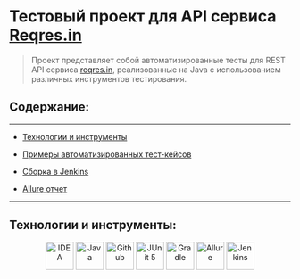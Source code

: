 # Тестовый проект для API сервиса [Reqres.in](https://reqres.in/)
> </a> Проект представляет собой автоматизированные тесты для REST API сервиса [reqres.in](https://reqres.in/), реализованные на Java с использованием различных инструментов тестирования.

## **Содержание:**
____

* <a href="#tools">Технологии и инструменты</a>

* <a href="#cases">Примеры автоматизированных тест-кейсов</a>

* <a href="#jenkins">Сборка в Jenkins</a>

* <a href="#allure">Allure отчет</a>
____
<a id="tools"></a>
## <a name="Технологии и инструменты">**Технологии и инструменты:**</a>

<p align="center">  
<a href="https://www.jetbrains.com/idea/"><img src="test/resources/media/intellij-original.svg" width="50" height="50"  alt="IDEA"/></a>  
<a href="https://www.java.com/"><img src="test/resources/media/java-original.svg" width="50" height="50"  alt="Java"/></a>  
<a href="https://github.com/"><img src="test/resources/media/github-original.svg" width="50" height="50"  alt="Github"/></a>  
<a href="https://junit.org/junit5/"><img src="test/resources/media/junit-original.svg" width="50" height="50"  alt="JUnit 5"/></a>  
<a href="https://gradle.org/"><img src="test/resources/media/gradle-original.svg" width="50" height="50"  alt="Gradle"/></a>   
<a href="ht[images](images)tps://github.com/allure-framework/allure2"><img src="test/resources/media/Allure_Report.svg" width="50" height="50"  alt="Allure"/></a>  
<a href="https://www.jenkins.io/"><img src="test/resources/media/jenkins-original.svg" width="50" height="50"  alt="Jenkins"/></a>  
</p>
